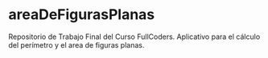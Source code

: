 # areaDeFigurasPlanas
Repositorio de Trabajo Final del Curso FullCoders. Aplicativo para el cálculo del perímetro y el area de figuras planas.
